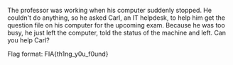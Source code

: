 The professor was working when his computer suddenly stopped. He couldn't do anything, so he asked Carl, an IT helpdesk, to help him get the question file on his computer for the upcoming exam. Because he was too busy, he just left the computer,
told the status of the machine and left. Can you help Carl?

Flag format: FIA{th1ng_y0u_f0und}

